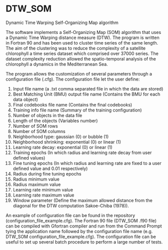 # DTW_SOM
Dynamic Time Warping Self-Organizing Map algorithm

The software implements a Self-Organizing Map (SOM) algorithm that uses a Dynamic Time Warping distance measure (DTW). The program is written in Fortran 90 and has been used to cluster time series of the same length. The aim of the clustering was to reduce the complexity of a satellite chlorophyll a time series dataset which comprised over 37000 series. The dataset complexity reduction allowed the spatio-temporal analysis of the chlorophyll a dynamics in the Mediterranean Sea.

The program allows the customization of several parameters through a configuration file (.cfg). The configuration file let the user define:
1)	Input file name (a .txt comma separated file in which the data are stored)
2)	Best Matching Unit (BMU) output file name (Contains the BMU for each data object)
3)	Final codebooks file name (Contains the final codebooks)
4)	Training info file name (Summary of the training configuration)
5)	Number of objects in the data file
6)	Length of the objects (Variables number)
7)	Number of SOM rows
8)	Number of SOM columns
9)	Neighborhood type: gaussian (0) or bubble (1)
10)	Neighborhood shrinking: exponential (0) or linear (1)
11)	Learning rate decay: exponential (0) or linear (1)
12)	Training epochs (In which radius and learning rate decay from user defined values)
13)	Fine tuning epochs (In which radius and learning rate are fixed to a user defined value and 0.01 respectively)
14)	Radius during fine tuning epochs
15)	Radius minimum value
16)	Radius maximum value
17)	Learning rate minimum value
18)	Learning rate maximum value
19)	Window parameter (Define the maximum allowed distance from the diagonal for the DTW computation Sakoe-Chiba (1978)).

An example of configuration file can be found in the repository (configuration_file_example.cfg).
The Fortran 90 file (DTW_SOM .f90 file) can be compiled with Gfortran compiler and run from the Command Prompt tying the application name followed by the configuration file name (e.g. DTW_SOM configuration_file_example.cfg).
The configuration file can be useful to set up several batch procedure to perform a large number of tests.
